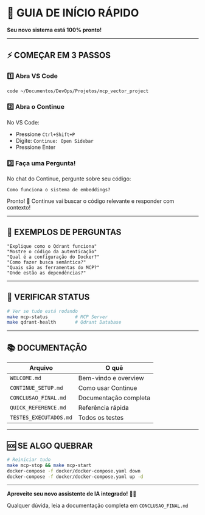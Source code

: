 # 🚀 GUIA DE INÍCIO RÁPIDO

**Seu novo sistema está 100% pronto!**

---

## ⚡ COMEÇAR EM 3 PASSOS

### 1️⃣ Abra VS Code

```bash
code ~/Documentos/DevOps/Projetos/mcp_vector_project
```

### 2️⃣ Abra o Continue

No VS Code:
- Pressione `Ctrl+Shift+P` 
- Digite: `Continue: Open Sidebar`
- Pressione Enter

### 3️⃣ Faça uma Pergunta!

No chat do Continue, pergunte sobre seu código:

```
Como funciona o sistema de embeddings?
```

Pronto! 🎊 Continue vai buscar o código relevante e responder com contexto!

---

## 💬 EXEMPLOS DE PERGUNTAS

```
"Explique como o Qdrant funciona"
"Mostre o código da autenticação"
"Qual é a configuração do Docker?"
"Como fazer busca semântica?"
"Quais são as ferramentas do MCP?"
"Onde estão as dependências?"
```

---

## 🔧 VERIFICAR STATUS

```bash
# Ver se tudo está rodando
make mcp-status          # MCP Server
make qdrant-health       # Qdrant Database
```

---

## 📚 DOCUMENTAÇÃO

| Arquivo | O quê |
|---------|-------|
| `WELCOME.md` | Bem-vindo e overview |
| `CONTINUE_SETUP.md` | Como usar Continue |
| `CONCLUSAO_FINAL.md` | Documentação completa |
| `QUICK_REFERENCE.md` | Referência rápida |
| `TESTES_EXECUTADOS.md` | Todos os testes |

---

## 🆘 SE ALGO QUEBRAR

```bash
# Reiniciar tudo
make mcp-stop && make mcp-start
docker-compose -f docker/docker-compose.yaml down
docker-compose -f docker/docker-compose.yaml up -d
```

---

**Aproveite seu novo assistente de IA integrado!** 🚀✨

Qualquer dúvida, leia a documentação completa em `CONCLUSAO_FINAL.md`
